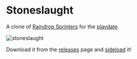 # Stoneslaught

A clone of [Raindrop Sprinters](https://store.steampowered.com/app/2566020/Raindrop_Sprinters/) for the [playdate](https://play.date).  

![stoneslaught](https://github.com/OceanUwU/stoneslaught/assets/29258858/619de5a4-9c93-4827-a599-ee5b8f535cef)

Download it from the [releases](https://github.com/OceanUwU/stoneslaught/releases) page and [sideload](https://play.date/account/sideload) it!
